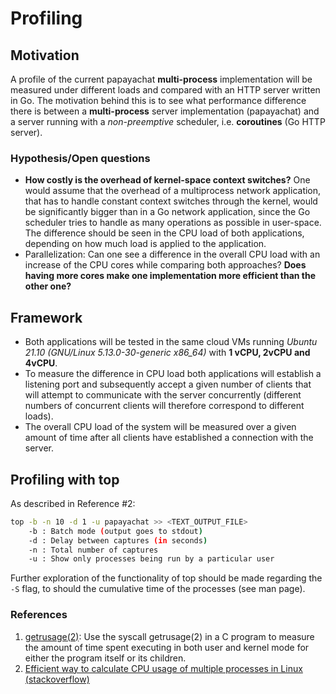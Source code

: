 # Profiling
## Motivation
A profile of the current papayachat **multi-process** implementation will be measured under different loads and compared with an HTTP server written in Go. The motivation behind this is to see what performance difference there is between a **multi-process** server implementation (papayachat) and a server running with a _non-preemptive_ scheduler, i.e. **coroutines** (Go HTTP server).

### Hypothesis/Open questions
* **How costly is the overhead of kernel-space context switches?** One would assume that the overhead of a multiprocess network application, that has to handle constant context switches through the kernel, would be significantly bigger than in a Go network application, since the Go scheduler tries to handle as many operations as possible in user-space. The difference should be seen in the CPU load of both applications, depending on how much load is applied to the application.
* Parallelization: Can one see a difference in the overall CPU load with an increase of the CPU cores while comparing both approaches? **Does having more cores make one implementation more efficient than the other one?**

## Framework
* Both applications will be tested in the same cloud VMs running _Ubuntu 21.10 (GNU/Linux 5.13.0-30-generic x86_64)_ with **1 vCPU, 2vCPU and 4vCPU**. 
* To measure the difference in CPU load both applications will establish a listening port and subsequently accept a given number of clients that will attempt to communicate with the server concurrently (different numbers of concurrent clients will therefore correspond to different loads).
* The overall CPU load of the system will be measured over a given amount of time after all clients have established a connection with the server.

## Profiling with top
As described in Reference #2: 

```bash
top -b -n 10 -d 1 -u papayachat >> <TEXT_OUTPUT_FILE>
	-b : Batch mode (output goes to stdout)
	-d : Delay between captures (in seconds)
	-n : Total number of captures
	-u : Show only processes being run by a particular user 
```

Further exploration of the functionality of top should be made regarding the `-S` flag, to should the cumulative time of the processes (see man page).

### References
1. [getrusage(2)](https://man7.org/linux/man-pages/man2/getrusage.2.html): Use the syscall getrusage(2) in a C program to measure the amount of time spent executing in both user and kernel mode for either the program itself or its children.
2. [Efficient way to calculate CPU usage of multiple processes in Linux (stackoverflow)](https://stackoverflow.com/questions/34103971/efficient-way-to-calculate-cpu-usage-of-multiple-processes-in-linux)

